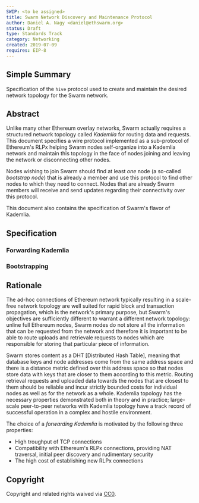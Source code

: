 ```yaml
---
SWIP: <to be assigned>
title: Swarm Network Discovery and Maintenance Protocol
author: Daniel A. Nagy <daniel@ethswarm.org>
status: Draft
type: Standards Track
category: Networking
created: 2019-07-09
requires: EIP-8
---
```


<!--You can leave these HTML comments in your merged SWIP and delete the visible duplicate text guides, they will not appear and may be helpful to refer to if you edit it again. This is the suggested template for new SWIPs. Note that a SWIP number will be assigned by an editor. When opening a pull request to submit your SWIP, please use an abbreviated title in the filename, `SWIP-draft_title_abbrev.md`. The title should be 44 characters or less.-->

## Simple Summary
<!--"If you can't explain it simply, you don't understand it well enough." Provide a simplified and layman-accessible explanation of the SWIP.-->
Specification of the `hive` protocol used to create and maintain the desired network topology for the Swarm network.

## Abstract
<!--A short (~200 word) description of the technical issue being addressed.-->

Unlike many other Ethereum overlay networks, Swarm actually requires a structured network topology called *Kademlia* for routing data and requests. This document specifies a wire protocol 
implemented as a sub-protocol of Ethereum's RLPx helping Swarm nodes self-organize into a Kademlia network and maintain this topology in the face of nodes joining and leaving the network or 
disconnecting other nodes.

Nodes wishing to join Swarm should find at least *one* node (a so-called *bootstrap node*) that is already a member and use this protocol to find other nodes to which they need to connect. Nodes 
that are already Swarm members will receive and send updates regarding their connectivity over this protocol.

This document also contains the specification of Swarm's flavor of Kademlia.

## Specification
<!--The technical specification should describe the syntax and semantics of any new feature. The specification should be detailed enough to allow competing, interoperable implementations for the current Swarm platform and future client implementations. -->

### Forwarding Kademlia

### Bootstrapping

## Rationale
<!--The rationale fleshes out the specification by describing what motivated the design and why particular design decisions were made. It should describe alternate designs that were considered and related work, e.g. how the feature is supported in other languages. The rationale may also provide evidence of consensus within the community, and should discuss important objections or concerns raised during discussion.-->

The ad-hoc connections of Ethereum network typically resulting in a scale-free network topology are well suited for rapid block and transaction propagation, which is the network's primary purpose, 
but Swarm's objectives are sufficiently different to warrant a different network topology: unline full Ethereum nodes, Swarm nodes do not store all the information that can be requested from the 
network and therefore it is important to be able to route uploads and retrievale requests to nodes which are responsible for storing that particular piece of information.

Swarm stores content as a DHT [Distributed Hash Table], meaning that database keys and node addresses come from the same address space and there is a distance metric defined over this address space
so that nodes store data with keys that are closer to them according to this metric. Routing retrieval requests and uploaded data towards the nodes that are closest to them should be reliable 
and incur strictly bounded costs for individual nodes as well as for the network as a whole. Kademlia topology has the necessary properties demonstrated both in theory and in practice;
large-scale peer-to-peer networks with Kademlia topology have a track record of successful operation in a complex and hostile environment.

The choice of a *forwarding Kademlia* is motivated by the following three properties:
 * High troughput of TCP connections
 * Compatibility with Ethereum's RLPx connections, providing NAT traversal, initial peer discovery and rudimentary security
 * The high cost of establishing new RLPx connections

## Copyright
Copyright and related rights waived via [CC0](https://creativecommons.org/publicdomain/zero/1.0/).
